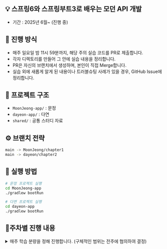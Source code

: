 ## 💡 스프링6와 스프링부트3로 배우는 모던 API 개발 

- 기간 : 2025년 6월~ (진행 중) 


## 📝 진행 방식

* 매주 일요일 밤 11시 59분까지, 해당 주의 실습 코드를 PR로 제출합니다.
* 각자 디렉토리를 만들어 그 안에 실습 내용을 정리합니다.
* PR은 자신의 브랜치에서 생성하며, 본인이 직접 Merge합니다.
* 실습 외에 새롭게 알게 된 내용이나 트러블슈팅 사례가 있을 경우, GitHub Issue에 정리합니다. 

## 📁 프로젝트 구조
- `MoonJeong-app/` : 문정
- `dayeon-app/` : 다연
- `shared/` : 공통 스터디 자료

## ⚙ 브랜치 전략
```bash
main -> MoonJeong/chapter1
main -> dayeon/chapter2
```

## 🔎 실행 방법
```bash
# 문정 프로젝트 실행
cd MoonJeong-app
./gradlew bootRun

# 다연 프로젝트 실행
cd dayeon-app
./gradlew bootRun
```

## 📅주차별 진행 내용

<details>
<summary> 매주 학습 분량을 정해 진행합니다. (구체적인 범위는 전주에 협의하여 결정) </summary>

- 1주차 
  1. RESTful 웹서비스 기본사항 
  2. 스프링의 개념과 REST API
  3. API 명세 및 구현
  4. API를 위한 비즈니스 로직 작성 


</details>

